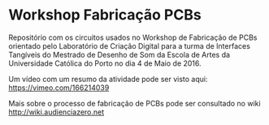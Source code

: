 # Workshop Fabricação PCBs

Repositório com os circuitos usados no Workshop de Fabricação de PCBs orientado pelo Laboratório de Criação Digital para a turma de Interfaces Tangíveis do Mestrado de Desenho de Som da Escola de Artes da Universidade Católica do Porto no dia 4 de Maio de 2016.

Um vídeo com um resumo da atividade pode ser visto aqui: https://vimeo.com/166214039

Mais sobre o processo de fabricação de PCBs pode ser consultado no wiki http://wiki.audienciazero.net

